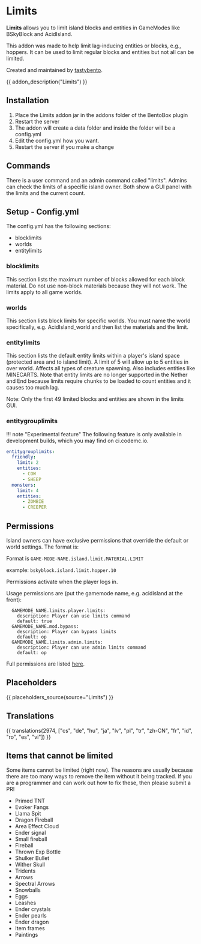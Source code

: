 # Limits

**Limits** allows you to limit island blocks and entities in GameModes like BSkyBlock and AcidIsland.

This addon was made to help limit lag-inducing entities or blocks, e.g., hoppers. It can be used to limit regular blocks and entities but not all can be limited.

Created and maintained by [tastybento](https://github.com/tastybento).

{{ addon_description("Limits") }}

## Installation

1. Place the Limits addon jar in the addons folder of the BentoBox plugin
2. Restart the server
3. The addon will create a data folder and inside the folder will be a config.yml
4. Edit the config.yml how you want.
5. Restart the server if you make a change

## Commands
There is a user command and an admin command called "limits". Admins can check the limits of a specific island owner. Both show a GUI panel with the limits and the current count.

## Setup - Config.yml

The config.yml has the following sections:

* blocklimits
* worlds
* entitylimits

### blocklimits

This section lists the maximum number of blocks allowed for each block material. Do not use non-block materials because they will not work. The limits apply to all game worlds.

### worlds

This section lists block limits for specific worlds. You must name the world specifically, e.g. AcidIsland_world and then list the materials and the limit.

### entitylimits

This section lists the default entity limits within a player's island space (protected area and to island limit). A limit of 5 will allow up to 5 entities in over world. Affects all types of creature spawning. Also includes entities like MINECARTS. Note that entity limits are no longer supported in the Nether and End because limits require chunks to be loaded to count entities and it causes too much lag.

Note: Only the first 49 limited blocks and entities are shown in the limits GUI.

### entitygrouplimits

!!! note "Experimental feature"
    The following feature is only available in development builds, which you may find on ci.codemc.io.

```yaml
entitygrouplimits:
  friendly:
    limit: 2
    entities:
      - COW
      - SHEEP
  monsters:
    limit: 4
    entities:
      - ZOMBIE
      - CREEPER
```

## Permissions

Island owners can have exclusive permissions that override the default or world settings. The format is:

Format is `GAME-MODE-NAME.island.limit.MATERIAL.LIMIT`

example: `bskyblock.island.limit.hopper.10`

Permissions activate when the player logs in.

Usage permissions are (put the gamemode name, e.g. acidisland at the front):

```
  GAMEMODE_NAME.limits.player.limits:
    description: Player can use limits command
    default: true
  GAMEMODE_NAME.mod.bypass:
    description: Player can bypass limits
    default: op
  GAMEMODE_NAME.limits.admin.limits:
    description: Player can use admin limits command
    default: op
```

Full permissions are listed [here](Permissions).

## Placeholders

{{ placeholders_source(source="Limits") }}


## Translations

{{ translations(2974, ["cs", "de", "hu", "ja", "lv", "pl", "tr", "zh-CN", "fr", "id", "ro", "es", "vi"]) }}

## Items that cannot be limited
Some items cannot be limited (right now). The reasons are usually because there are too many ways to remove the item without it being tracked. If you are a programmer and can work out how to fix these, then please submit a PR!

* Primed TNT
* Evoker Fangs
* Llama Spit
* Dragon Fireball
* Area Effect Cloud
* Ender signal
* Small fireball
* Fireball
* Thrown Exp Bottle
* Shulker Bullet
* Wither Skull
* Tridents
* Arrows
* Spectral Arrows
* Snowballs
* Eggs
* Leashes
* Ender crystals
* Ender pearls
* Ender dragon
* Item frames
* Paintings
